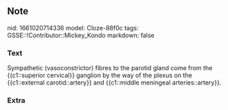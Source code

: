 ## Note
nid: 1661020714336
model: Cloze-88f0c
tags: GSSE::!Contributor::Mickey_Kondo
markdown: false

### Text
Sympathetic (vasoconstrictor) fibres to the parotid gland come from the {{c1::superior cervical}} ganglion by the way of the plexus on the {{c1::external carotid::artery}} and {{c1::middle meningeal arteries::artery}}.

### Extra

